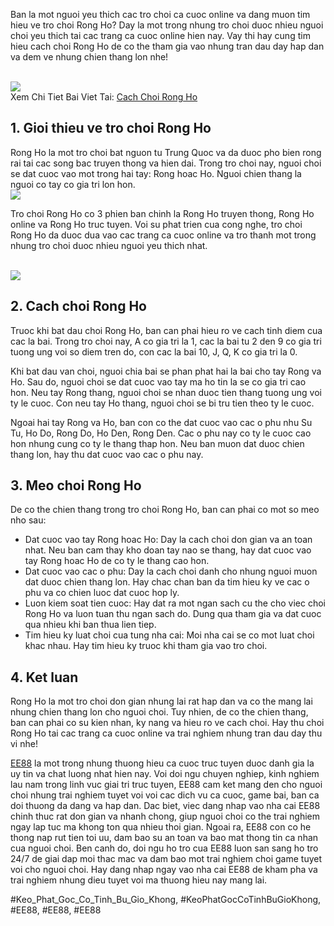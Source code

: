 <p>Ban la mot nguoi yeu thich cac tro choi ca cuoc online va dang muon tim hieu ve tro choi Rong Ho? Day la mot trong nhung tro choi duoc nhieu nguoi choi yeu thich tai cac trang ca cuoc online hien nay. Vay thi hay cung tim hieu cach choi Rong Ho de co the tham gia vao nhung tran dau day hap dan va dem ve nhung chien thang lon nhe!</p><br><img src="https://ee88vn.wiki/wp-content/uploads/2025/04/Huong-dan-chi-tiet-cach-choi-Rong-Ho.png"></br>
Xem Chi Tiet Bai Viet Tai: <a href="https://ee88vn.wiki/cach-choi-rong-ho/">Cach Choi Rong Ho</a><h2>1. Gioi thieu ve tro choi Rong Ho</h2><p>Rong Ho la mot tro choi bat nguon tu Trung Quoc va da duoc pho bien rong rai tai cac song bac truyen thong va hien dai. Trong tro choi nay, nguoi choi se dat cuoc vao mot trong hai tay: Rong hoac Ho. Nguoi chien thang la nguoi co tay co gia tri lon hon.<br><img src="https://ee88vn.wiki/wp-content/uploads/2025/04/Rong-Ho-la-gi.png"></br><p>Tro choi Rong Ho co 3 phien ban chinh la Rong Ho truyen thong, Rong Ho online va Rong Ho truc tuyen. Voi su phat trien cua cong nghe, tro choi Rong Ho da duoc dua vao cac trang ca cuoc online va tro thanh mot trong nhung tro choi duoc nhieu nguoi yeu thich nhat.</p><br><img src="https://ee88vn.wiki/wp-content/uploads/2025/04/Huong-dan-chi-tiet-cach-choi-Rong-Ho.png"></br><h2>2. Cach choi Rong Ho</h2><p>Truoc khi bat dau choi Rong Ho, ban can phai hieu ro ve cach tinh diem cua cac la bai. Trong tro choi nay, A co gia tri la 1, cac la bai tu 2 den 9 co gia tri tuong ung voi so diem tren do, con cac la bai 10, J, Q, K co gia tri la 0.<p>Khi bat dau van choi, nguoi chia bai se phan phat hai la bai cho tay Rong va Ho. Sau do, nguoi choi se dat cuoc vao tay ma ho tin la se co gia tri cao hon. Neu tay Rong thang, nguoi choi se nhan duoc tien thang tuong ung voi ty le cuoc. Con neu tay Ho thang, nguoi choi se bi tru tien theo ty le cuoc.</p><p>Ngoai hai tay Rong va Ho, ban con co the dat cuoc vao cac o phu nhu Su Tu, Ho Do, Rong Do, Ho Den, Rong Den. Cac o phu nay co ty le cuoc cao hon nhung cung co ty le thang thap hon. Neu ban muon dat duoc chien thang lon, hay thu dat cuoc vao cac o phu nay.<h2>3. Meo choi Rong Ho</h2><p>De co the chien thang trong tro choi Rong Ho, ban can phai co mot so meo nho sau:</p><ul>
<li>Dat cuoc vao tay Rong hoac Ho: Day la cach choi don gian va an toan nhat. Neu ban cam thay kho doan tay nao se thang, hay dat cuoc vao tay Rong hoac Ho de co ty le thang cao hon.</li>
<li>Dat cuoc vao cac o phu: Day la cach choi danh cho nhung nguoi muon dat duoc chien thang lon. Hay chac chan ban da tim hieu ky ve cac o phu va co chien luoc dat cuoc hop ly.</li>
<li>Luon kiem soat tien cuoc: Hay dat ra mot ngan sach cu the cho viec choi Rong Ho va luon tuan thu ngan sach do. Dung qua tham gia va dat cuoc qua nhieu khi ban thua lien tiep.</li>
<li>Tim hieu ky luat choi cua tung nha cai: Moi nha cai se co mot luat choi khac nhau. Hay tim hieu ky truoc khi tham gia vao tro choi.</li>
</ul><h2>4. Ket luan</h2><p>Rong Ho la mot tro choi don gian nhung lai rat hap dan va co the mang lai nhung chien thang lon cho nguoi choi. Tuy nhien, de co the chien thang, ban can phai co su kien nhan, ky nang va hieu ro ve cach choi. Hay thu choi Rong Ho tai cac trang ca cuoc online va trai nghiem nhung tran dau day thu vi nhe!</p><p><a href="https://ee88vn.wiki/">EE88</a> la mot trong nhung thuong hieu ca cuoc truc tuyen duoc danh gia la uy tin va chat luong nhat hien nay. Voi doi ngu chuyen nghiep, kinh nghiem lau nam trong linh vuc giai tri truc tuyen, EE88 cam ket mang den cho nguoi choi nhung trai nghiem tuyet voi voi cac dich vu ca cuoc, game bai, ban ca doi thuong da dang va hap dan. Dac biet, viec dang nhap vao nha cai EE88 chinh thuc rat don gian va nhanh chong, giup nguoi choi co the trai nghiem ngay lap tuc ma khong ton qua nhieu thoi gian. Ngoai ra, EE88 con co he thong nap rut tien toi uu, dam bao su an toan va bao mat thong tin ca nhan cua nguoi choi. Ben canh do, doi ngu ho tro cua EE88 luon san sang ho tro 24/7 de giai dap moi thac mac va dam bao mot trai nghiem choi game tuyet voi cho nguoi choi. Hay dang nhap ngay vao nha cai EE88 de kham pha va trai nghiem nhung dieu tuyet voi ma thuong hieu nay mang lai.</p>
#Keo_Phat_Goc_Co_Tinh_Bu_Gio_Khong, #KeoPhatGocCoTinhBuGioKhong, #EE88, #EE88, #EE88
